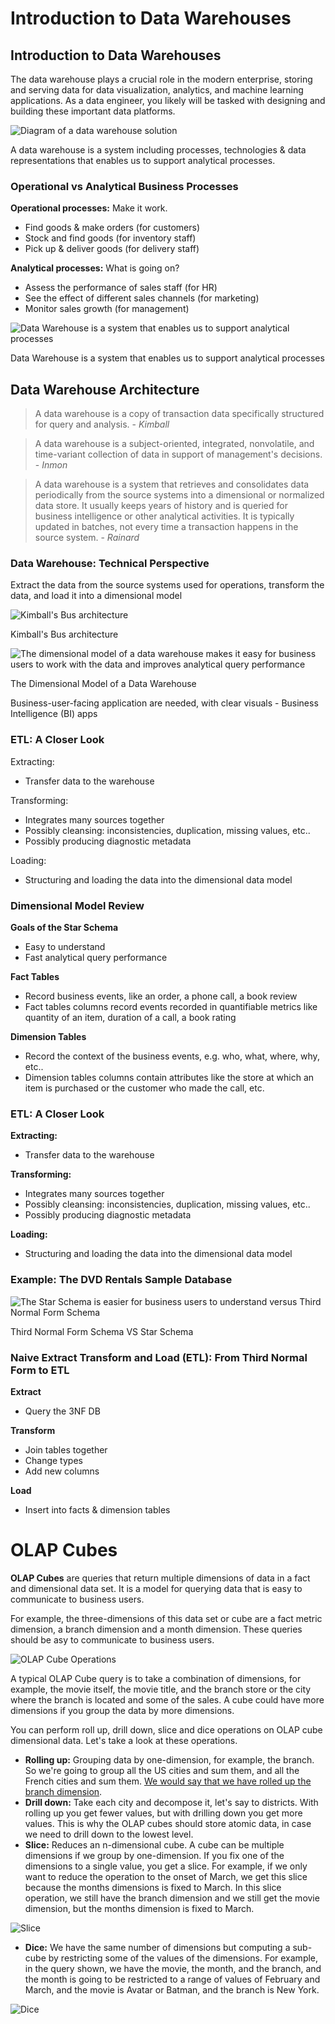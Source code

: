 # Introduction to Data Warehouses

## Introduction to Data Warehouses

The data warehouse plays a crucial role in the modern enterprise, storing and serving data for data visualization, analytics, and machine learning applications. As a data engineer, you likely will be tasked with designing and building these important data platforms.

![Diagram of a data warehouse solution](https://video.udacity-data.com/topher/2022/November/6376f33e_l1-introduction-to-cloud-data-warehouses/l1-introduction-to-cloud-data-warehouses.jpg)

A data warehouse is a system including processes, technologies & data representations that enables us to support analytical processes.

### Operational vs Analytical Business Processes

**Operational processes:**  Make it work.

-   Find goods & make orders (for customers)
-   Stock and find goods (for inventory staff)
-   Pick up & deliver goods (for delivery staff)

**Analytical processes:**  What is going on?

-   Assess the performance of sales staff (for HR)
-   See the effect of different sales channels (for marketing)
-   Monitor sales growth (for management)

![Data Warehouse is a system that enables us to support analytical processes](https://video.udacity-data.com/topher/2021/August/6111bc21_l1-introduction-to-datawarehousing/l1-introduction-to-datawarehousing.png)

Data Warehouse is a system that enables us to support analytical processes

## Data Warehouse Architecture

> A data warehouse is a copy of transaction data specifically structured for query and analysis. -  _Kimball_

> A data warehouse is a subject-oriented, integrated, nonvolatile, and time-variant collection of data in support of management's decisions. -  _Inmon_

> A data warehouse is a system that retrieves and consolidates data periodically from the source systems into a dimensional or normalized data store. It usually keeps years of history and is queried for business intelligence or other analytical activities. It is typically updated in batches, not every time a transaction happens in the source system. -  _Rainard_


### Data Warehouse: Technical Perspective

Extract the data from the source systems used for operations, transform the data, and load it into a dimensional model

![Kimball's Bus architecture](https://video.udacity-data.com/topher/2021/August/6112ddd2_l1-introduction-to-datawarehousing-3/l1-introduction-to-datawarehousing-3.png)

Kimball's Bus architecture

![The dimensional model of a data warehouse makes it easy for business users to work with the data and improves analytical query performance](https://video.udacity-data.com/topher/2021/August/6111d21c_l1-introduction-to-datawarehousing-1/l1-introduction-to-datawarehousing-1.png)

The Dimensional Model of a Data Warehouse

Business-user-facing application are needed, with clear visuals - Business Intelligence (BI) apps

### ETL: A Closer Look

Extracting:

-   Transfer data to the warehouse

Transforming:

-   Integrates many sources together
-   Possibly cleansing: inconsistencies, duplication, missing values, etc..
-   Possibly producing diagnostic metadata

Loading:

-   Structuring and loading the data into the dimensional data model


### Dimensional Model Review

**Goals of the Star Schema**

-   Easy to understand
-   Fast analytical query performance

**Fact Tables**

-   Record business events, like an order, a phone call, a book review
-   Fact tables columns record events recorded in quantifiable metrics like quantity of an item, duration of a call, a book rating

**Dimension Tables**

-   Record the context of the business events, e.g. who, what, where, why, etc..
-   Dimension tables columns contain attributes like the store at which an item is purchased or the customer who made the call, etc.

  

### ETL: A Closer Look

**Extracting:**

-   Transfer data to the warehouse

**Transforming:**

-   Integrates many sources together
-   Possibly cleansing: inconsistencies, duplication, missing values, etc..
-   Possibly producing diagnostic metadata

**Loading:**

-   Structuring and loading the data into the dimensional data model

### Example: The DVD Rentals Sample Database

![The Star Schema is easier for business users to understand versus Third Normal Form Schema ](https://video.udacity-data.com/topher/2021/August/6111d490_l1-introduction-to-datawarehousing-2/l1-introduction-to-datawarehousing-2.png)

Third Normal Form Schema VS Star Schema

### Naive Extract Transform and Load (ETL): From Third Normal Form to ETL

**Extract**

-   Query the 3NF DB

**Transform**

-   Join tables together
-   Change types
-   Add new columns

**Load**

-   Insert into facts & dimension tables

# OLAP Cubes

**OLAP Cubes** are queries that return multiple dimensions of data in a fact and dimensional data set. It is a model for querying data that is easy to communicate to business users. 

For example, the three-dimensions of this data set or cube are a fact metric dimension, a branch dimension and a month dimension. These queries should be asy to communicate to business users. 


![OLAP Cube Operations ](https://github.com/Gabrielaholzel/Data-Engineering-with-AWS/blob/84a82b1ea26d98d3e0a3e89c93cb9992696b93ee/Images/OLAP-Cube-Operations.jpg)

A typical OLAP Cube query is to take a combination of dimensions, for example, the movie itself, the movie title, and the branch store or the city where the branch is located and some of the sales. A cube could have more dimensions if you group the data by more dimensions. 

You can perform roll up, drill down, slice and dice operations on OLAP cube dimensional data. Let's take a look at these operations. 

- **Rolling up:** Grouping data by one-dimension, for example, the branch. So we're going to group all the US cities and sum them, and all the French cities and sum them. <u>We would say that we have rolled up the branch dimension</u>.
- **Drill down:** Take each city and decompose it, let's say to districts. With rolling up you get fewer values, but with drilling down you get more values. This is why the OLAP cubes should store atomic data, in case we need to drill down to the lowest level. 
- **Slice:** Reduces an n-dimensional cube. A cube can be multiple dimensions if we group by one-dimension. If you fix one of the dimensions to a single value, you get a slice. For example, if we only want to reduce the operation to the onset of March, we get this slice because the months dimensions is fixed to March. In this slice operation, we still have the branch dimension and we still get the movie dimension, but the months dimension is fixed to March. 

![Slice](https://github.com/Gabrielaholzel/Data-Engineering-with-AWS/blob/04a3647f7ac64769d7507b370f49a87c300b62e5/Images/OLAP-Cube-Slice.jpg)


- **Dice:** We have the same number of dimensions but computing a sub-cube by restricting some of the values of the dimensions. For example, in the query shown, we have the movie, the month, and the branch, and the month is going to be restricted to a range of values of February and March, and the movie is Avatar or Batman, and the branch is New York.

![Dice](https://github.com/Gabrielaholzel/Data-Engineering-with-AWS/blob/2b049d92d50b68293079e114ab1a4ed93ff6639b/Images/OLAP-Cube-Dice.jpg)

